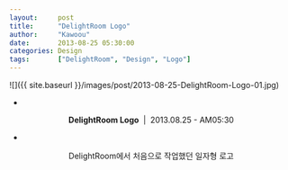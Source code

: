 ```yaml
---
layout: 	post
title:  	"DelightRoom Logo"
author:     "Kawoou"
date:   	2013-08-25 05:30:00
categories: Design
tags:		["DelightRoom", "Design", "Logo"]
---
```


![]({{ site.baseurl }}/images/post/2013-08-25-DelightRoom-Logo-01.jpg)

<center>

-

**DelightRoom Logo**&nbsp;&nbsp;|&nbsp;&nbsp;2013.08.25 - AM05:30

-

DelightRoom에서 처음으로 작업했던 일자형 로고<br />
<br />

</center>